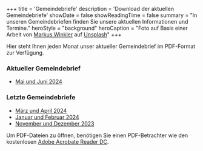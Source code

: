 +++
title = 'Gemeindebriefe'
description = 'Download der aktuellen Gemeindebriefe'
showDate = false
showReadingTime = false
summary = "In unseren Gemeindebriefen finden Sie unsere aktuellen Informationen und Termine."
heroStyle = "background"
heroCaption = "Foto auf Basis einer Arbeit von [Markus Winkler](https://unsplash.com/de/@markuswinkler?utm_content=creditCopyText) auf [Unsplash](https://unsplash.com/de/fotos/grun-weisse-braille-schreibmaschine-ci2rHJqgC1M?utm_content=creditCopyText)"
+++

Hier steht Ihnen jeden Monat unser aktueller Gemeindebrief im PDF-Format zur Verfügung.

### Aktueller Gemeindebrief

* [Mai und Juni 2024](/pdf/2024-05-online.pdf)

### Letzte Gemeindebriefe

* [März und April 2024](/pdf/2024-03-online.pdf)
* [Januar und Februar 2024](/pdf/2024-01-online.pdf)
* [November und Dezember 2023](/pdf/2023-11-online.pdf)

Um PDF-Dateien zu öffnen, benötigen Sie einen PDF-Betrachter wie den kostenlosen [Adobe Acrobate Reader DC](http://get.adobe.com/de/reader/).

